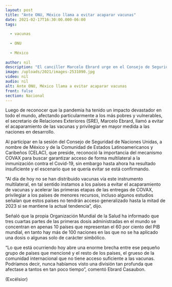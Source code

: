```yaml
---
layout: post
title: "Ante ONU, México llama a evitar acaparar vacunas"
date: 2021-02-17T16:30:00.000-06:00
tags:
  
  - vacunas
  
  - ONU
  
  - México
  
author: nil
description: "El canciller Marcelo Ebrard urge en el Consejo de Seguridad el privilegiar acceso de dosis contra Covid-19 a naciones en desarrollo; pide a países a ser solidarios"
image: /uploads/2021/images-2531090.jpg
video: nil
audio: nil
alt: Ante ONU, México llama a evitar acaparar vacunas
front: false
section: Nacional
---
```


Luego de reconocer que la pandemia ha tenido un impacto devastador en todo el mundo, afectando particularmente a los más pobres y vulnerables, el secretario de Relaciones Exteriores (SRE), Marcelo Ebrard, llamó a evitar el acaparamiento de las vacunas y privilegiar en mayor medida a las naciones en desarrollo.

Al participar en la sesión del Consejo de Seguridad de Naciones Unidas, a nombre de México y de la Comunidad de Estados Latinoamericanos y Caribeños (CELAC), que preside, reconoció la importancia del mecanismo COVAX para buscar garantizar acceso de forma multilateral a la inmunización contra el Covid-19, sin embargo hasta ahora ha resultado insuficiente y el escenario que se quería evitar se está confirmando.

“Al día de hoy no se han distribuido vacunas vía este instrumento multilateral, en tal sentido instamos a los países a evitar el acaparamiento de vacunas y acelerar las primeras etapas de las entregas de COVAX, privilegiar a los países de menores recursos, incluso algunos estudios señalan que estos países no tendrán acceso generalizado hasta la mitad de 2023 si se mantiene la actual tendencia”, dijo.

Señaló que la propia Organización Mundial de la Salud ha informado que tres cuartas partes de las primeras dosis administradas en el mundo se concentran en apenas 10 países que representan el 60 por ciento del PIB mundial, en tanto hay más de 100 naciones en las que no se ha aplicado una dosis o algunas solo de carácter simbólico.  

“Lo que está ocurriendo hoy abre una enorme brecha entre ese pequeño grupo de países que mencioné y el resto de los países, el grueso de la comunidad internacional que no tiene acceso suficiente a las vacunas. Podríamos decir, nunca habíamos visto una división tan profunda que afectase a tantos en tan poco tiempo”, comentó Ebrard Casaubon.

(Excélsior)